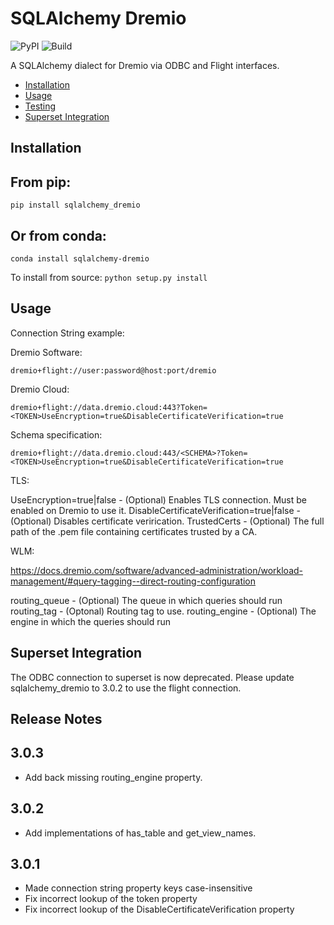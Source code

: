# SQLAlchemy Dremio


![PyPI](https://img.shields.io/pypi/v/sqlalchemy_dremio.svg)
![Build](https://github.com/narendrans/sqlalchemy_dremio/workflows/Build/badge.svg)

A SQLAlchemy dialect for Dremio via ODBC and Flight interfaces.

<!--ts-->
   * [Installation](#installation)
   * [Usage](#usage)
   * [Testing](#testing)
   * [Superset Integration](#superset-integration)
<!--te-->

Installation
------------

From pip:
-----------

`pip install sqlalchemy_dremio`

Or from conda:
--------------
`conda install sqlalchemy-dremio`

To install from source:
`python setup.py install`

Usage
-----

Connection String example:

Dremio Software:

`dremio+flight://user:password@host:port/dremio`

Dremio Cloud:

`dremio+flight://data.dremio.cloud:443?Token=<TOKEN>UseEncryption=true&DisableCertificateVerification=true`

Schema specification:

`dremio+flight://data.dremio.cloud:443/<SCHEMA>?Token=<TOKEN>UseEncryption=true&DisableCertificateVerification=true`

TLS:

UseEncryption=true|false - (Optional) Enables TLS connection. Must be enabled on Dremio to use it. 
DisableCertificateVerification=true|false - (Optional) Disables certificate verirication.
TrustedCerts - (Optional) The full path of the .pem file containing certificates trusted by a CA.

WLM:

https://docs.dremio.com/software/advanced-administration/workload-management/#query-tagging--direct-routing-configuration

routing_queue - (Optional) The queue in which queries should run
routing_tag - (Optonal) Routing tag to use.
routing_engine - (Optional) The engine in which the queries should run

Superset Integration
-------------

The ODBC connection to superset is now deprecated. Please update sqlalchemy_dremio to 3.0.2 to use the flight connection.

Release Notes
-------------

3.0.3
-----
- Add back missing routing_engine property.

3.0.2
-----
- Add implementations of has_table and get_view_names.

3.0.1
-----
- Made connection string property keys case-insensitive
- Fix incorrect lookup of the token property
- Fix incorrect lookup of the DisableCertificateVerification property
